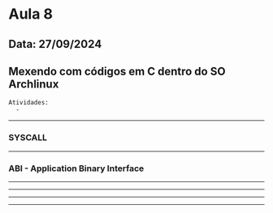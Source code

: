# Aula 8
## Data: 27/09/2024

## Mexendo com códigos em C dentro do SO Archlinux

```
Atividades:
  - 
```

----------------------------------------------------------------------------------------------------------------------------------------------------------------------------------------------------------------
### SYSCALL

----------------------------------------------------------------------------------------------------------------------------------------------------------------------------------------------------------------
### ABI - Application Binary Interface

----------------------------------------------------------------------------------------------------------------------------------------------------------------------------------------------------------------

----------------------------------------------------------------------------------------------------------------------------------------------------------------------------------------------------------------

----------------------------------------------------------------------------------------------------------------------------------------------------------------------------------------------------------------

----------------------------------------------------------------------------------------------------------------------------------------------------------------------------------------------------------------
